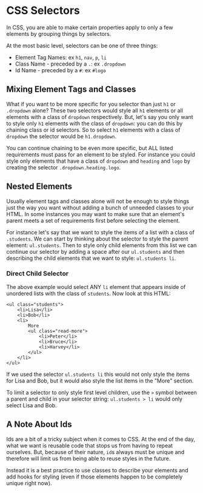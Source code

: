 # CSS Selectors

In CSS, you are able to make certain properties apply to only a few elements by grouping things by selectors.

At the most basic level, selectors can be one of three things:

* Element Tag Names: ex `h1`, `nav`, `p`, `li`
* Class Name - preceded by a `.`: ex `.dropdown`
* Id Name - preceded by a `#`: ex `#logo`

## Mixing Element Tags and Classes

What if you want to be more specific for you selector than just `h1` or `.dropdown` alone?
These two selectors would style all `h1` elements or all elements with a class of `dropdown` respectively.
But, let's say you only want to style only `h1` elements with the class of `dropdown`: you can do this by chaining class or id selectors.
So to select `h1` elements with a class of `dropdown` the selector would be `h1.dropdown`.

You can continue chaining to be even more specific, but ALL listed requirements must pass for an element to be styled.
For instance you could style only elements that have a class of `dropdown` and `heading` and `logo` by creating the selector `.dropdown.heading.logo`.

## Nested Elements

Usually element tags and classes alone will not be enough to style things just the way you want without adding a bunch of unneeded classes to your HTML.
In some instances you may want to make sure that an element's parent meets a set of requirements first before selecting the element.

For instance let's say that we want to style the items of a list with a class of `.students`.
We can start by thinking about the selector to style the parent element: `ul.students`.
Then to style only child elements from this list we can continue our selector by adding a space after our `ul.students` and then describing the child elements that we want to style: `ul.students li`.

### Direct Child Selector

The above example would select ANY `li` element that appears inside of unordered lists with the class of `students`.
Now look at this HTML:

    <ul class="students">
        <li>Lisa</li>
        <li>Bob</li>
        <li>
            More
            <ul class="read-more">
                <li>Peter</li>
                <li>Bruce</li>
                <li>Harvey</li>
            </ul>
        </li>
    </ul>

If we used the selector `ul.students li` this would not only style the items for Lisa and Bob, but it would also style the list items in the "More" section.

To limit a selector to only style first level children, use the `>` symbol between a parent and child in your selector string: `ul.students > li` would only select Lisa and Bob.

## A Note About Ids

Ids are a bit of a tricky subject when it comes to CSS.
At the end of the day, what we want is reusable code that stops us from having to repeat ourselves.
But, because of their nature, `id`s always must be unique and therefore will limit us from being able to reuse styles in the future.

Instead it is a best practice to use classes to describe your elements and add hooks for styling (even if those elements happen to be completely unique right now).
